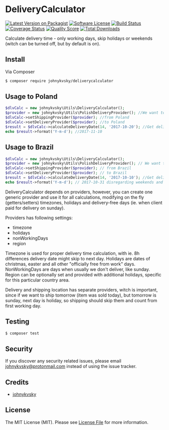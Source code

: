 # DeliveryCalculator

[![Latest Version on Packagist][ico-version]][link-packagist]
[![Software License][ico-license]](LICENSE.md)
[![Build Status][ico-travis]][link-travis]
[![Coverage Status][ico-scrutinizer]][link-scrutinizer]
[![Quality Score][ico-code-quality]][link-code-quality]
[![Total Downloads][ico-downloads]][link-downloads]

Calculate delivery time - only working days, skip holidays or weekends (witch can be turned off, but by default is on).

## Install

Via Composer

``` bash
$ composer require johnykvsky/deliverycalculator
```

## Usage to Poland

``` php
$dlvCalc = new johnykvsky\Utils\DeliveryCalculator();
$provider = new johnykvsky\Utils\PolishDeliveryProvider(); //We want to ship/deliver in Poland
$dlvCalc->setShippingProvider($provider); //from Poland
$dlvCalc->setDeliveryProvider($provider); //to Poland
$result = $dlvCalc->calculateDeliveryDate(14, '2017-10-20'); //Get delivery date, shipping on 2017-10-20, deliver in 14 working days
echo $result->format('Y-m-d'); //2017-11-10
```

## Usage to Brazil

``` php
$dlvCalc = new johnykvsky\Utils\DeliveryCalculator();
$provider = new johnykvsky\Utils\PolishDeliveryProvider(); // We want to ship/deliver in Brazil
$dlvCalc->setShippingProvider($provider); // from Brazil
$dlvCalc->setDeliveryProvider($provider); // to Brazil
$result = $dlvCalc->calculateDeliveryDate(14, '2017-10-10'); //Get delivery date, shipping on 2017-10-10, deliver in 14 working days
echo $result->format('Y-m-d'); // 2017-10-31 disregarding weekends and holidays 2017-10-12
```

DeliveryCalculator depends on providers, however, you can create one generic provider and use it for all calculations, modifying on the fly (getters/setters) timezones, holidays and delivery-free days (ie. when client paid for delivery on sunday).

Providers has following settings:
- timezone
- holidays
- nonWorkingDays
- region

Timezone is used for proper delivery time calculation, with ie. 8h differences delivery date might skip to next day. Holidays are dates of christmas, easter and all other "officially free from work" days. NonWorkingDays are days when usually we don't deliver, like sunday. Region can be optionally set and provided with additional holidays, specific for this particular country area.

Delivery and shipping location has separate providers, witch is important, since if we want to ship tomorrow (item was sold today), but tomorrow is sunday, next day is holiday, so shipping should skip them and count from first working day.


## Testing

``` bash
$ composer test
```

## Security

If you discover any security related issues, please email johnykvsky@protonmail.com instead of using the issue tracker.

## Credits

- [johnykvsky][link-author]

## License

The MIT License (MIT). Please see [License File](LICENSE.md) for more information.

[ico-version]: https://img.shields.io/packagist/v/johnykvsky/DeliveryCalculator.svg?style=flat-square
[ico-license]: https://img.shields.io/badge/license-MIT-brightgreen.svg?style=flat-square
[ico-travis]: https://img.shields.io/travis/johnykvsky/DeliveryCalculator/master.svg?style=flat-square
[ico-scrutinizer]: https://img.shields.io/scrutinizer/coverage/g/johnykvsky/DeliveryCalculator.svg?style=flat-square
[ico-code-quality]: https://img.shields.io/scrutinizer/g/johnykvsky/DeliveryCalculator.svg?style=flat-square
[ico-downloads]: https://img.shields.io/packagist/dt/johnykvsky/DeliveryCalculator.svg?style=flat-square

[link-packagist]: https://packagist.org/packages/johnykvsky/DeliveryCalculator
[link-travis]: https://travis-ci.org/johnykvsky/DeliveryCalculator
[link-scrutinizer]: https://scrutinizer-ci.com/g/johnykvsky/DeliveryCalculator/code-structure
[link-code-quality]: https://scrutinizer-ci.com/g/johnykvsky/DeliveryCalculator
[link-downloads]: https://packagist.org/packages/johnykvsky/DeliveryCalculator
[link-author]: https://github.com/johnykvsky
